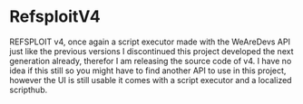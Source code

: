 # RefsploitV4
REFSPLOIT v4, once again a script executor made with the WeAreDevs API just like the previous versions I discontinued this project developed the next generation already, therefor I am releasing the source code of v4. I have no idea if this still so you might have to find another API to use in this project, however the UI is still usable it comes with a script executor and a localized scripthub.
